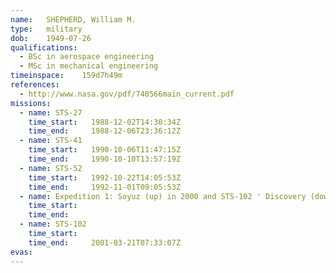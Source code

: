 ```yaml
---
name:	SHEPHERD, William M.
type:	military
dob:	1949-07-26
qualifications:
  - BSc in aerospace engineering
  - MSc in mechanical engineering
timeinspace:	159d7h49m
references:
  - http://www.nasa.gov/pdf/740566main_current.pdf
missions:
  - name: STS-27
    time_start:   1988-12-02T14:30:34Z
    time_end:     1988-12-06T23:36:12Z
  - name: STS-41
    time_start:   1990-10-06T11:47:15Z
    time_end:     1990-10-10T13:57:19Z
  - name: STS-52
    time_start:   1992-10-22T14:05:53Z
    time_end:     1992-11-01T09:05:53Z
  - name: Expedition 1: Soyuz (up) in 2000 and STS-102 ' Discovery (down)
    time_start:   
    time_end:     
  - name: STS-102
    time_start:   
    time_end:     2001-03-21T07:33:07Z
evas:
---
```

